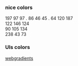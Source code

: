 ### nice colors  
197 97 97 . 
86 46 45 . 
64 120 187  
122 146 124  
90 105 134  
238 43 73

### UIs colors
[webgradients](https://webgradients.com/)  

